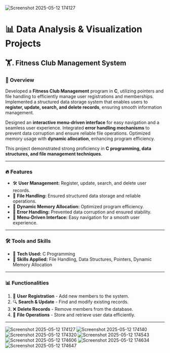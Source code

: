 ![Screenshot 2025-05-12 174127](https://github.com/user-attachments/assets/ba18c96f-c88c-4c16-ac50-6801978a2249)
# 📊 Data Analysis & Visualization Projects  

## 🏋️. Fitness Club Management System  

### 📌 Overview  
Developed a **Fitness Club Management** program in **C**, utilizing pointers and file handling to efficiently manage user registrations and memberships. Implemented a structured data storage system that enables users to **register, update, search, and delete records**, ensuring smooth information management.  

Designed an **interactive menu-driven interface** for easy navigation and a seamless user experience. Integrated **error handling mechanisms** to prevent data corruption and ensure reliable file operations. Optimized memory usage with **dynamic allocation**, enhancing program efficiency.  

This project demonstrated strong proficiency in **C programming, data structures, and file management techniques**.  

---  

### 🔥 Features  
- 🛠 **User Management:** Register, update, search, and delete user records.  
- 📂 **File Handling:** Ensured structured data storage and reliable operations.  
- 🔄 **Dynamic Memory Allocation:** Optimized program efficiency.  
- 🎯 **Error Handling:** Prevented data corruption and ensured stability.  
- 📜 **Menu-Driven Interface:** Easy navigation for a smooth user experience.  

---  

### 🛠 Tools and Skills  
- 🚀 **Tech Used:** C Programming  
- 🎯 **Skills Applied:** File Handling, Data Structures, Pointers, Dynamic Memory Allocation  

---  

### 📊 Functionalities  
1. 📝 **User Registration** - Add new members to the system.  
2. 🔍 **Search & Update** - Find and modify existing records.  
3. ❌ **Delete Records** - Remove members from the database.  
4. 📁 **File Operations** - Store and retrieve user data efficiently.  

---
                             

![Screenshot 2025-05-12 174127](https://github.com/user-attachments/assets/7eaf6fa3-c577-4121-8b5a-89787167ffd0)
![Screenshot 2025-05-12 174140](https://github.com/user-attachments/assets/12e1afde-a5e0-4fbe-9de1-9f2f5665820c)
![Screenshot 2025-05-12 174320](https://github.com/user-attachments/assets/2df48016-96c2-49b9-bfae-d36c6863ebb2)
![Screenshot 2025-05-12 174543](https://github.com/user-attachments/assets/7b533f6b-62dd-4dda-8674-f0c7d407a2e0)
![Screenshot 2025-05-12 174606](https://github.com/user-attachments/assets/116c318c-6f62-46d8-9b53-c821192c985e)
![Screenshot 2025-05-12 174634](https://github.com/user-attachments/assets/5c637e49-3623-4772-abe0-f0de1aeefc00)
![Screenshot 2025-05-12 174647](https://github.com/user-attachments/assets/19913831-20d4-44c6-ab20-cda668d0aac3)







